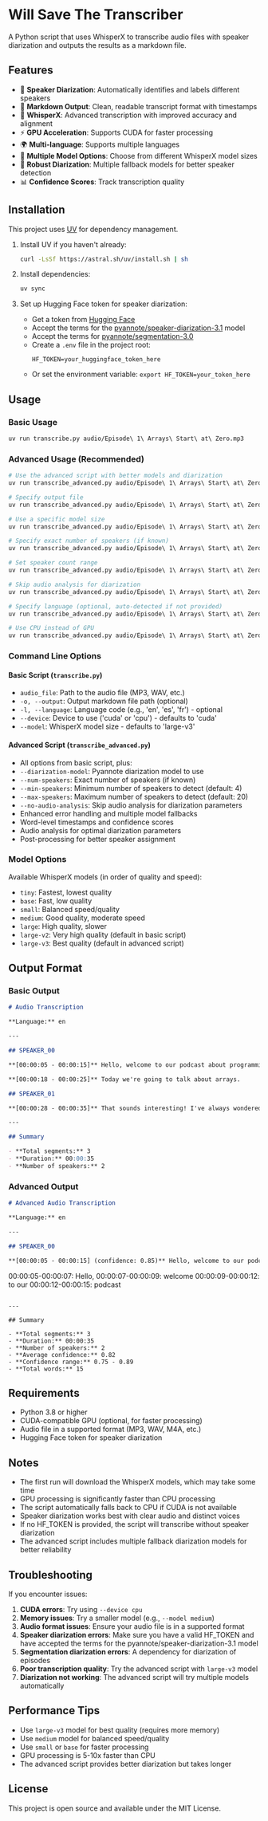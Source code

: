 # Will Save The Transcriber

A Python script that uses WhisperX to transcribe audio files with speaker diarization and outputs the results as a markdown file.

## Features

- 🎤 **Speaker Diarization**: Automatically identifies and labels different speakers
- 📝 **Markdown Output**: Clean, readable transcript format with timestamps
- 🚀 **WhisperX**: Advanced transcription with improved accuracy and alignment
- ⚡ **GPU Acceleration**: Supports CUDA for faster processing
- 🌍 **Multi-language**: Supports multiple languages
- 🎯 **Multiple Model Options**: Choose from different WhisperX model sizes
- 🔄 **Robust Diarization**: Multiple fallback models for better speaker detection
- 📊 **Confidence Scores**: Track transcription quality

## Installation

This project uses [UV](https://github.com/astral-sh/uv) for dependency management.

1. Install UV if you haven't already:
   ```bash
   curl -LsSf https://astral.sh/uv/install.sh | sh
   ```

2. Install dependencies:
   ```bash
   uv sync
   ```

3. Set up Hugging Face token for speaker diarization:
   - Get a token from [Hugging Face](https://huggingface.co/settings/tokens)
   - Accept the terms for the [pyannote/speaker-diarization-3.1](https://huggingface.co/pyannote/speaker-diarization-3.1) model
   - Accept the terms for [pyannote/segmentation-3.0](https://hf.co/pyannote/segmentation-3.0)
   - Create a `.env` file in the project root:
     ```
     HF_TOKEN=your_huggingface_token_here
     ```
   - Or set the environment variable: `export HF_TOKEN=your_token_here`

## Usage

### Basic Usage

```bash
uv run transcribe.py audio/Episode\ 1\ Arrays\ Start\ at\ Zero.mp3
```

### Advanced Usage (Recommended)

```bash
# Use the advanced script with better models and diarization
uv run transcribe_advanced.py audio/Episode\ 1\ Arrays\ Start\ at\ Zero.mp3

# Specify output file
uv run transcribe_advanced.py audio/Episode\ 1\ Arrays\ Start\ at\ Zero.mp3 -o transcript.md

# Use a specific model size
uv run transcribe_advanced.py audio/Episode\ 1\ Arrays\ Start\ at\ Zero.mp3 --model large-v3

# Specify exact number of speakers (if known)
uv run transcribe_advanced.py audio/Episode\ 1\ Arrays\ Start\ at\ Zero.mp3 --num-speakers 3

# Set speaker count range
uv run transcribe_advanced.py audio/Episode\ 1\ Arrays\ Start\ at\ Zero.mp3 --min-speakers 2 --max-speakers 5

# Skip audio analysis for diarization
uv run transcribe_advanced.py audio/Episode\ 1\ Arrays\ Start\ at\ Zero.mp3 --no-audio-analysis

# Specify language (optional, auto-detected if not provided)
uv run transcribe_advanced.py audio/Episode\ 1\ Arrays\ Start\ at\ Zero.mp3 -l en

# Use CPU instead of GPU
uv run transcribe_advanced.py audio/Episode\ 1\ Arrays\ Start\ at\ Zero.mp3 --device cpu
```

### Command Line Options

#### Basic Script (`transcribe.py`)
- `audio_file`: Path to the audio file (MP3, WAV, etc.)
- `-o, --output`: Output markdown file path (optional)
- `-l, --language`: Language code (e.g., 'en', 'es', 'fr') - optional
- `--device`: Device to use ('cuda' or 'cpu') - defaults to 'cuda'
- `--model`: WhisperX model size - defaults to 'large-v3'

#### Advanced Script (`transcribe_advanced.py`)
- All options from basic script, plus:
- `--diarization-model`: Pyannote diarization model to use
- `--num-speakers`: Exact number of speakers (if known)
- `--min-speakers`: Minimum number of speakers to detect (default: 4)
- `--max-speakers`: Maximum number of speakers to detect (default: 20)
- `--no-audio-analysis`: Skip audio analysis for diarization parameters
- Enhanced error handling and multiple model fallbacks
- Word-level timestamps and confidence scores
- Audio analysis for optimal diarization parameters
- Post-processing for better speaker assignment

### Model Options

Available WhisperX models (in order of quality and speed):
- `tiny`: Fastest, lowest quality
- `base`: Fast, low quality
- `small`: Balanced speed/quality
- `medium`: Good quality, moderate speed
- `large`: High quality, slower
- `large-v2`: Very high quality (default in basic script)
- `large-v3`: Best quality (default in advanced script)

## Output Format

### Basic Output
```markdown
# Audio Transcription

**Language:** en

---

## SPEAKER_00

**[00:00:05 - 00:00:15]** Hello, welcome to our podcast about programming.

**[00:00:18 - 00:00:25]** Today we're going to talk about arrays.

## SPEAKER_01

**[00:00:28 - 00:00:35]** That sounds interesting! I've always wondered about arrays.

---

## Summary

- **Total segments:** 3
- **Duration:** 00:00:35
- **Number of speakers:** 2
```

### Advanced Output
```markdown
# Advanced Audio Transcription

**Language:** en

---

## SPEAKER_00

**[00:00:05 - 00:00:15] (confidence: 0.85)** Hello, welcome to our podcast about programming.

```
00:00:05-00:00:07: Hello,
00:00:07-00:00:09: welcome
00:00:09-00:00:12: to our
00:00:12-00:00:15: podcast
```

---

## Summary

- **Total segments:** 3
- **Duration:** 00:00:35
- **Number of speakers:** 2
- **Average confidence:** 0.82
- **Confidence range:** 0.75 - 0.89
- **Total words:** 15
```

## Requirements

- Python 3.8 or higher
- CUDA-compatible GPU (optional, for faster processing)
- Audio file in a supported format (MP3, WAV, M4A, etc.)
- Hugging Face token for speaker diarization

## Notes

- The first run will download the WhisperX models, which may take some time
- GPU processing is significantly faster than CPU processing
- The script automatically falls back to CPU if CUDA is not available
- Speaker diarization works best with clear audio and distinct voices
- If no HF_TOKEN is provided, the script will transcribe without speaker diarization
- The advanced script includes multiple fallback diarization models for better reliability

## Troubleshooting

If you encounter issues:

1. **CUDA errors**: Try using `--device cpu`
2. **Memory issues**: Try a smaller model (e.g., `--model medium`)
3. **Audio format issues**: Ensure your audio file is in a supported format
4. **Speaker diarization errors**: Make sure you have a valid HF_TOKEN and have accepted the terms for the pyannote/speaker-diarization-3.1 model 
5. **Segmentation diarization errors**: A dependency for diarization of episodes 
6. **Poor transcription quality**: Try the advanced script with `large-v3` model
7. **Diarization not working**: The advanced script will try multiple models automatically

## Performance Tips

- Use `large-v3` model for best quality (requires more memory)
- Use `medium` model for balanced speed/quality
- Use `small` or `base` for faster processing
- GPU processing is 5-10x faster than CPU
- The advanced script provides better diarization but takes longer

## License

This project is open source and available under the MIT License. 